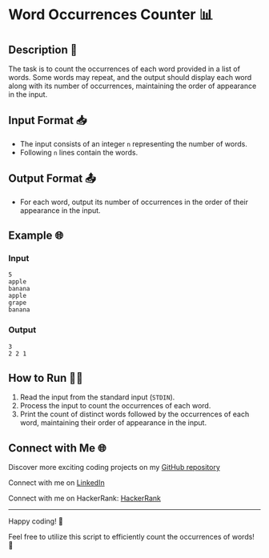 # Word Occurrences Counter 📊
 
## Description 📜
The task is to count the occurrences of each word provided in a list of words. Some words may repeat, and the output should display each word along with its number of occurrences, maintaining the order of appearance in the input.

## Input Format 📥
- The input consists of an integer `n` representing the number of words.
- Following `n` lines contain the words.

## Output Format 📤
- For each word, output its number of occurrences in the order of their appearance in the input.

## Example 🌐

### Input
```
5
apple
banana
apple
grape
banana
```

### Output
```
3
2 2 1
```

## How to Run 🏃‍♂️

1. Read the input from the standard input (`STDIN`).
2. Process the input to count the occurrences of each word.
3. Print the count of distinct words followed by the occurrences of each word, maintaining their order of appearance in the input.

## Connect with Me 🌐 

Discover more exciting coding projects on my [GitHub repository](https://github.com/Maham-j)

Connect with me on [LinkedIn](https://www.linkedin.com/in/maham-jamil-268584267)

Connect with me on HackerRank: [HackerRank ](https://www.hackerrank.com/maham_jamil)

---

Happy coding! 🚀


Feel free to utilize this script to efficiently count the occurrences of words! 📝
